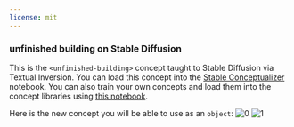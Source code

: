 ```yaml
---
license: mit
---
```

### unfinished building on Stable Diffusion
This is the `<unfinished-building>` concept taught to Stable Diffusion via Textual Inversion. You can load this concept into the [Stable Conceptualizer](https://colab.research.google.com/github/huggingface/notebooks/blob/main/diffusers/stable_conceptualizer_inference.ipynb) notebook. You can also train your own concepts and load them into the concept libraries using [this notebook](https://colab.research.google.com/github/huggingface/notebooks/blob/main/diffusers/sd_textual_inversion_training.ipynb).

Here is the new concept you will be able to use as an `object`:
![<unfinished-building> 0](https://huggingface.co/sd-concepts-library/unfinished-building/resolve/main/concept_images/0.jpeg)
![<unfinished-building> 1](https://huggingface.co/sd-concepts-library/unfinished-building/resolve/main/concept_images/1.jpeg)

